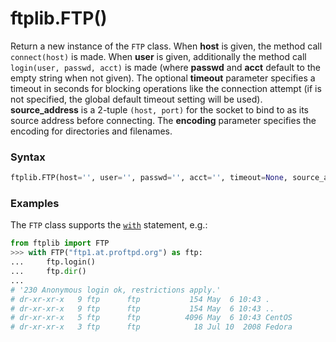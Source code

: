 # ftplib.FTP()

Return a new instance of the `FTP` class. When **host** is given, the method call `connect(host)` is made. When **user** is given, additionally the method call `login(user, passwd, acct)` is made (where **passwd** and **acct** default to the empty string when not given). The optional **timeout** parameter specifies a timeout in seconds for blocking operations like the connection attempt (if is not specified, the global default timeout setting will be used). **source_address** is a 2-tuple `(host, port)` for the socket to bind to as its source address before connecting. The **encoding** parameter specifies the encoding for directories and filenames.

### Syntax

```python
ftplib.FTP(host='', user='', passwd='', acct='', timeout=None, source_address=None, *, encoding='utf-8')
```

### Examples

The `FTP` class supports the [`with`](/statements/with.md) statement, e.g.:

```python
from ftplib import FTP
>>> with FTP("ftp1.at.proftpd.org") as ftp:
...     ftp.login()
...     ftp.dir()
... 
# '230 Anonymous login ok, restrictions apply.'
# dr-xr-xr-x   9 ftp      ftp           154 May  6 10:43 .
# dr-xr-xr-x   9 ftp      ftp           154 May  6 10:43 ..
# dr-xr-xr-x   5 ftp      ftp          4096 May  6 10:43 CentOS
# dr-xr-xr-x   3 ftp      ftp            18 Jul 10  2008 Fedora
```